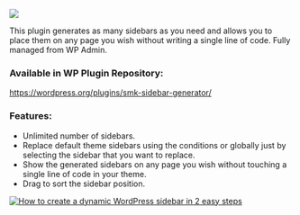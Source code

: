 ![](https://ps.w.org/smk-sidebar-generator/assets/banner-772x250.png)

This plugin generates as many sidebars as you need and allows you to place them on any page you wish without writing a single line of code. 
Fully managed from WP Admin.

### Available in WP Plugin Repository: 
https://wordpress.org/plugins/smk-sidebar-generator/

### Features:
* Unlimited number of sidebars.
* Replace default theme sidebars using the conditions or globally just by selecting the sidebar that you want to replace.
* Show the generated sidebars on any page you wish without touching a single line of code in your theme.
* Drag to sort the sidebar position.

[![How to create a dynamic WordPress sidebar in 2 easy steps](https://img.youtube.com/vi/VvKjYLDu_W0/0.jpg)](https://www.youtube.com/watch?v=VvKjYLDu_W0)
